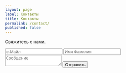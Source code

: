```yaml
---
layout: page
label: Контакты
title: Контакты
permalink: /contact/
published: false
---
```


Свяжитесь с нами.

<form method="POST" action="https://formspree.io/teatral.tallinn@gmail.com">
  <input type="email" name="email" placeholder="е-Майл">
  <input name="name" placeholder="Имя Фамилия" />
  <textarea name="message" placeholder="Сообщение"></textarea>
  <button class="btn" type="submit">Отправить</button>
</form>
